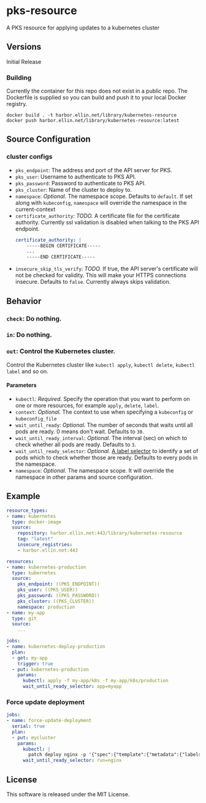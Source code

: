 # pks-resource

A PKS resource for applying updates to a kubernetes cluster

## Versions

Initial Release

### Building
Currently the container for this repo does not exist in a public repo. The Dockerfile is supplied so you can build and push it to your local Docker registry.

```
docker build . -t harbor.ellin.net/library/kubernetes-resource 
docker push harbor.ellin.net/library/kubernetes-resource:latest
```

## Source Configuration

### cluster configs

- `pks_endpoint`: The address and port of the API server for PKS.
- `pks_user`: Username to authenticate to PKS API.
- `pks_password`: Password to authenticate to PKS API.
- `pks_cluster`: Name of the cluster to deploy to.
- `namespace`: *Optional.* The namespace scope. Defaults to `default`. If set along with `kubeconfig`, `namespace` will override the namespace in the current-context
- `certificate_authority`: *TODO.* A certificate file for the certificate authority. Currently ssl validation is disabled when talking to the PKS API endpoint.
    ```yaml
    certificate_authority: |
        -----BEGIN CERTIFICATE-----
        ...
        -----END CERTIFICATE-----
    ```
- `insecure_skip_tls_verify`: *TODO.* If true, the API server's certificate will not be checked for validity. This will make your HTTPS connections insecure. Defaults to `false`. Currently always skips validation.

## Behavior

### `check`: Do nothing.

### `in`: Do nothing.

### `out`: Control the Kubernetes cluster.

Control the Kubernetes cluster like `kubectl apply`, `kubectl delete`, `kubectl label` and so on.

#### Parameters

- `kubectl`: *Required.* Specify the operation that you want to perform on one or more resources, for example `apply`, `delete`, `label`.
- `context`: *Optional.* The context to use when specifying a `kubeconfig` or `kubeconfig_file`
- `wait_until_ready`: *Optional.* The number of seconds that waits until all pods are ready. 0 means don't wait. Defaults to `30`.
- `wait_until_ready_interval`: *Optional.* The interval (sec) on which to check whether all pods are ready. Defaults to `3`.
- `wait_until_ready_selector`: *Optional.* [A label selector](https://kubernetes.io/docs/concepts/overview/working-with-objects/labels/#label-selectors) to identify a set of pods which to check whether those are ready. Defaults to every pods in the namespace.
- `namespace`: *Optional.* The namespace scope. It will override the namespace in other params and source configuration.

## Example

```yaml
resource_types:
- name: kubernetes
  type: docker-image
  source:
    repository: harbor.ellin.net:443/library/kubernetes-resource
    tag: "latest"
    insecure_registries:
    - harbor.ellin.net:443

resources:
- name: kubernetes-production
  type: kubernetes
  source:
    pks_endpoint: ((PKS_ENDPOINT))
    pks_user: ((PKS_USER))
    pks_password: ((PKS_PASSWORD))
    pks_cluster: ((PKS_CLUSTER))
    namespace: production
- name: my-app
  type: git
  source:
    ...

jobs:
- name: kubernetes-deploy-production
  plan:
  - get: my-app
    trigger: true
  - put: kubernetes-production
    params:
      kubectl: apply -f my-app/k8s -f my-app/k8s/production
      wait_until_ready_selector: app=myapp
```

### Force update deployment

```yaml
jobs:
- name: force-update-deployment
  serial: true
  plan:
  - put: mycluster
    params:
      kubectl: |
        patch deploy nginx -p '{"spec":{"template":{"metadata":{"labels":{"updated_at":"'$(date +%s)'"}}}}}'
      wait_until_ready_selector: run=nginx
```


## License

This software is released under the MIT License.
